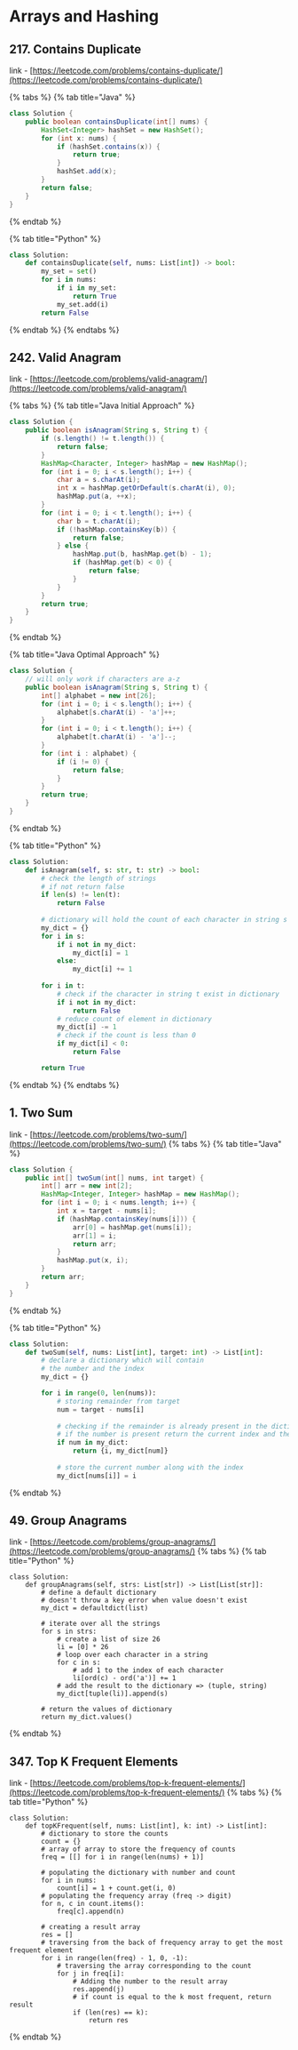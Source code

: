 # Arrays and Hashing

## 217. Contains Duplicate
link - [https://leetcode.com/problems/contains-duplicate/](https://leetcode.com/problems/contains-duplicate/)

{% tabs %}
{% tab title="Java" %}
```java
class Solution {
    public boolean containsDuplicate(int[] nums) {
        HashSet<Integer> hashSet = new HashSet();
        for (int x: nums) {
            if (hashSet.contains(x)) {
                return true;
            }
            hashSet.add(x);
        }
        return false;
    }
}
```
{% endtab %}

{% tab title="Python" %}
```py
class Solution:
    def containsDuplicate(self, nums: List[int]) -> bool:
        my_set = set()
        for i in nums:
            if i in my_set:
                return True
            my_set.add(i)
        return False
```
{% endtab %}
{% endtabs %}

## 242. Valid Anagram
link - [https://leetcode.com/problems/valid-anagram/](https://leetcode.com/problems/valid-anagram/)

{% tabs %}
{% tab title="Java Initial Approach" %}
```java
class Solution {
    public boolean isAnagram(String s, String t) {
        if (s.length() != t.length()) {
            return false;
        }
        HashMap<Character, Integer> hashMap = new HashMap();
        for (int i = 0; i < s.length(); i++) {
            char a = s.charAt(i);
            int x = hashMap.getOrDefault(s.charAt(i), 0);
            hashMap.put(a, ++x);
        }
        for (int i = 0; i < t.length(); i++) {
            char b = t.charAt(i);
            if (!hashMap.containsKey(b)) {
                return false;
            } else {
                hashMap.put(b, hashMap.get(b) - 1);
                if (hashMap.get(b) < 0) {
                    return false;
                }
            }
        }
        return true;
    }
}
```
{% endtab %}

{% tab title="Java Optimal Approach" %}
```java
class Solution {
    // will only work if characters are a-z
    public boolean isAnagram(String s, String t) {
        int[] alphabet = new int[26];
        for (int i = 0; i < s.length(); i++) {
            alphabet[s.charAt(i) - 'a']++;
        }
        for (int i = 0; i < t.length(); i++) {
            alphabet[t.charAt(i) - 'a']--;
        }
        for (int i : alphabet) {
            if (i != 0) {
                return false;
            }
        }
        return true;
    }
}
```
{% endtab %}

{% tab title="Python" %}
```py
class Solution:
    def isAnagram(self, s: str, t: str) -> bool:
        # check the length of strings
        # if not return false
        if len(s) != len(t):
            return False
        
        # dictionary will hold the count of each character in string s
        my_dict = {}
        for i in s:
            if i not in my_dict:
                my_dict[i] = 1
            else:
                my_dict[i] += 1
        
        for i in t:
            # check if the character in string t exist in dictionary 
            if i not in my_dict:
                return False
            # reduce count of element in dictionary
            my_dict[i] -= 1
            # check if the count is less than 0
            if my_dict[i] < 0:
                return False

        return True
```
{% endtab %}
{% endtabs %}

## 1. Two Sum

link - [https://leetcode.com/problems/two-sum/](https://leetcode.com/problems/two-sum/)
{% tabs %}
{% tab title="Java" %}
```java
class Solution {
    public int[] twoSum(int[] nums, int target) {
        int[] arr = new int[2];
        HashMap<Integer, Integer> hashMap = new HashMap();
        for (int i = 0; i < nums.length; i++) {
            int x = target - nums[i];
            if (hashMap.containsKey(nums[i])) {
                arr[0] = hashMap.get(nums[i]);
                arr[1] = i;
                return arr;
            }
            hashMap.put(x, i);
        }
        return arr;
    }
}
```
{% endtab %}

{% tab title="Python" %}
```py
class Solution:
    def twoSum(self, nums: List[int], target: int) -> List[int]:
        # declare a dictionary which will contain
        # the number and the index
        my_dict = {}

        for i in range(0, len(nums)):
            # storing remainder from target 
            num = target - nums[i]
            
            # checking if the remainder is already present in the dictionary
            # if the number is present return the current index and the index of stored number 
            if num in my_dict:
                return {i, my_dict[num]}
            
            # store the current number along with the index
            my_dict[nums[i]] = i
```
{% endtab %}

## 49. Group Anagrams
link - [https://leetcode.com/problems/group-anagrams/](https://leetcode.com/problems/group-anagrams/)
{% tabs %}
{% tab title="Python" %}
```text
class Solution:
    def groupAnagrams(self, strs: List[str]) -> List[List[str]]:
        # define a default dictionary
        # doesn't throw a key error when value doesn't exist
        my_dict = defaultdict(list)

        # iterate over all the strings
        for s in strs:
            # create a list of size 26
            li = [0] * 26
            # loop over each character in a string
            for c in s:
                # add 1 to the index of each character
                li[ord(c) - ord('a')] += 1
            # add the result to the dictionary => (tuple, string)
            my_dict[tuple(li)].append(s)

        # return the values of dictionary 
        return my_dict.values()
```
{% endtab %}

## 347. Top K Frequent Elements
link - [https://leetcode.com/problems/top-k-frequent-elements/](https://leetcode.com/problems/top-k-frequent-elements/)
{% tabs %}
{% tab title="Python" %}
```text
class Solution:
    def topKFrequent(self, nums: List[int], k: int) -> List[int]:
        # dictionary to store the counts 
        count = {}
        # array of array to store the frequency of counts
        freq = [[] for i in range(len(nums) + 1)]

        # populating the dictionary with number and count
        for i in nums:
            count[i] = 1 + count.get(i, 0)
        # populating the frequency array (freq -> digit)
        for n, c in count.items():
            freq[c].append(n)

        # creating a result array
        res = []
        # traversing from the back of frequency array to get the most frequent element
        for i in range(len(freq) - 1, 0, -1):
            # traversing the array corresponding to the count
            for j in freq[i]:
                # Adding the number to the result array
                res.append(j)
                # if count is equal to the k most frequent, return result
                if (len(res) == k):
                    return res
```
{% endtab %}
